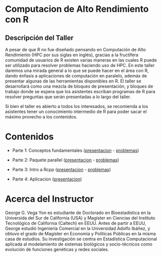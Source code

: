 # Computacion de Alto Rendimiento con R

## Descripción del Taller

A pesar de que R no fue diseñado pensando en Computación de Alto Rendimiento
(HPC por sus siglas en inglés), gracias a la fructífera comunidad de usuarios de
R existen varias maneras en las cuales R puede ser utilizado para resolver
problemas haciendo uso de HPC. En este taller daremos una mirada general a lo que
se puede hacer en el área con R, dando énfasis a aplicaciones de computación
en paralelo, además de presentar algunas de las herramientas disponibles en R.
El taller se desarrollará como una mezcla de bloques de presentación, y bloques
de trabajo donde se espera que los asistentes escriban programas de R para
resolver preguntas que serán presentadas a lo largo del taller.

Si bien el taller es abierto a todos los interesados, se recomienda a los
asistentes tener un conocimiento intermedio de R para poder sacar el 
máximo provecho a los contenidos.


# Contenidos

* Parte 1: Conceptos fundamentales ([presentacion](https://htmlpreview.github.io/?https://raw.githubusercontent.com/gvegayon/satRdaySCL2018/master/01a-intro.html) - [problemas](https://htmlpreview.github.io/?https://raw.githubusercontent.com/gvegayon/satRdaySCL2018/master/01b-problemas.html))

* Parte 2: Paquete parallel ([presentacion](https://htmlpreview.github.io/?https://raw.githubusercontent.com/gvegayon/satRdaySCL2018/master/02a-parallel.html) - [problemas](https://htmlpreview.github.io/?https://raw.githubusercontent.com/gvegayon/satRdaySCL2018/master/02b-problemas.html))

* Parte 3: Intro a Rcpp ([presentacion](https://htmlpreview.github.io/?https://raw.githubusercontent.com/gvegayon/satRdaySCL2018/master/03a-Rcpp.html) - [problemas](https://htmlpreview.github.io/?https://raw.githubusercontent.com/gvegayon/satRdaySCL2018/master/03b-problemas.html))

* Parte 4: Aplicacion ([presentacion](https://htmlpreview.github.io/?https://raw.githubusercontent.com/gvegayon/satRdaySCL2018/master/04a-tesis.html))


# Acerca del Instructor

George G. Vega Yon es estudiante de Doctorado en Bioestadística en la
Universida del Sur de California (USA) y Magíster en Ciencias del 
Instituto Tecnológico de California (Caltech) en EEUU. Antes de partir a EEUU,
George estudió Ingeniería Comercial en la Universidad Adolfo Ibáñez, y obtuvo
el grado de Magíster en Economía y Políticas Públicas en la misma casa de
estudios. Su investigación se centra en Estadística Computacional aplicada al
modelamiento de sistemas biológicos y socio-técnicos como evolución de 
funciones genéticas y redes sociales.


